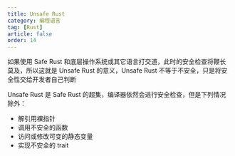 ```yaml
---
title: Unsafe Rust
category: 编程语言
tag: [Rust]
article: false
order: 14
---
```


如果使用 Safe Rust 和底层操作系统或其它语言打交道，此时的安全检查将鞭长莫及，所以这就是 Unsafe Rust 的意义，Unsafe Rust 不等于不安全，只是将安全性交给开发者自己判断

Unsafe Rust 是 Safe Rust 的超集，编译器依然会进行安全检查，但是下列情况除外：

+ 解引用裸指针
+ 调用不安全的函数
+ 访问或修改可变的静态变量
+ 实现不安全的 trait
